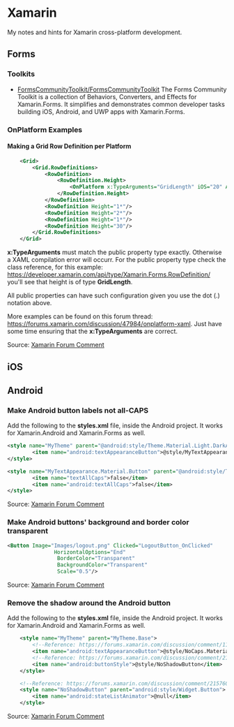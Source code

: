 # Xamarin

My notes and hints for Xamarin cross-platform development.

## Forms

### Toolkits

* [FormsCommunityToolkit/FormsCommunityToolkit](https://github.com/FormsCommunityToolkit/FormsCommunityToolkit)
The Forms Community Toolkit is a collection of Behaviors, Converters, and Effects for Xamarin.Forms. It simplifies and demonstrates common developer tasks building iOS, Android, and UWP apps with Xamarin.Forms.

### OnPlatform Examples

#### Making a Grid Row Definition per Platform

```xml
    <Grid>
        <Grid.RowDefinitions>
            <RowDefinition>
                <RowDefinition.Height>
                    <OnPlatform x:TypeArguments="GridLength" iOS="20" Android="8" />
                </RowDefinition.Height>
            </RowDefinition>            
            <RowDefinition Height="1*"/>
            <RowDefinition Height="2*"/>
            <RowDefinition Height="1*"/>
            <RowDefinition Height="30"/>
        </Grid.RowDefinitions>
    </Grid>
```

**x:TypeArguments** must match the public property type exactly. Otherwise a XAML compilation error will occurr. For the public property type check the class reference, for this example: https://developer.xamarin.com/api/type/Xamarin.Forms.RowDefinition/ you'll see that height is of type **GridLength**.

All public properties can have such configuration given you use the dot (.) notation above.

More examples can be found on this forum thread: https://forums.xamarin.com/discussion/47984/onplatform-xaml. Just have some time ensuring that the **x:TypeArguments** are correct.

Source: [Xamarin Forum Comment](https://forums.xamarin.com/discussion/comment/148203/#Comment_148203)


## iOS


## Android

### Make Android button labels not all-CAPS

Add the following to the **styles.xml** file, inside the Android project. It works for Xamarin.Android and Xamarin.Forms as well.

```xml
<style name="MyTheme" parent="@android:style/Theme.Material.Light.DarkActionBar">
        <item name="android:textAppearanceButton">@style/MyTextAppearance.Material.Button</item>
</style>

<style name="MyTextAppearance.Material.Button" parent="@android:style/TextAppearance.Material.Button">
        <item name="textAllCaps">false</item>
        <item name="android:textAllCaps">false</item>
</style>
```

Source: [Xamarin Forum Comment](https://forums.xamarin.com/discussion/comment/114645/#Comment_114645)

### Make Android buttons' background and border color transparent

```xml
<Button Image="Images/logout.png" Clicked="LogoutButton_OnClicked"
               HorizontalOptions="End"
                BorderColor="Transparent"
                BackgroundColor="Transparent"
                Scale="0.5"/>
```

Source: [Xamarin Forum Comment](https://forums.xamarin.com/discussion/63850/android-button-how-to-make-transparent-background-and-no-border)

### Remove the shadow around the Android button

Add the following to the **styles.xml** file, inside the Android project. It works for Xamarin.Android and Xamarin.Forms as well.

```xml
	<style name="MyTheme" parent="MyTheme.Base">
		<!--Reference: https://forums.xamarin.com/discussion/comment/114645/#Comment_114645-->
		<item name="android:textAppearanceButton">@style/NoCaps.Material.Button</item>
		<!--Reference: https://forums.xamarin.com/discussion/comment/215760/#Comment_215760-->
		<item name="android:buttonStyle">@style/NoShadowButton</item>
	</style>

    <!--Reference: https://forums.xamarin.com/discussion/comment/215760/#Comment_215760-->
	<style name="NoShadowButton" parent="android:style/Widget.Button">
        <item name="android:stateListAnimator">@null</item>
    </style>
```

Source: [Xamarin Forum Comment](https://forums.xamarin.com/discussion/comment/215760/#Comment_215760)